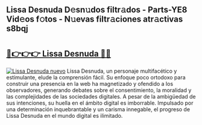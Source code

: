 ## Lissa Desnuda D𝚎sn𝚞dos filtr𝚊dos - Parts-YE8 Vid𝚎os f𝚘tos - N𝚞evas filtr𝚊ciones atr𝚊ctivas s8bqj

# <h2><a href="http://mbbqyf8.tromn.icu/?c=Lissa+Desnuda">🔗👉👉👉 Lissa Desnuda 🔗🔗</a></h2>

[![Lissa Desnuda nuevo](https://i.imgur.com/pEAQMta.gif)](http://mbbqyf8.tromn.icu/?c=Lissa+Desnuda)
Lissa Desnuda, un personaje multifacético y estimulante, elude la comprensión fácil. Su enfoque poco ortodoxo para construir una presencia en la web ha magnetizado y ofendido a los observadores, generando debates sobre el consentimiento, la moralidad y las complejidades de las sociedades digitales. A pesar de la ambigüedad de sus intenciones, su huella en el ámbito digital es imborrable. Impulsado por una determinación inquebrantable y un carisma innegable, el progreso de Lissa Desnuda en el mundo digital es ilimitado.
